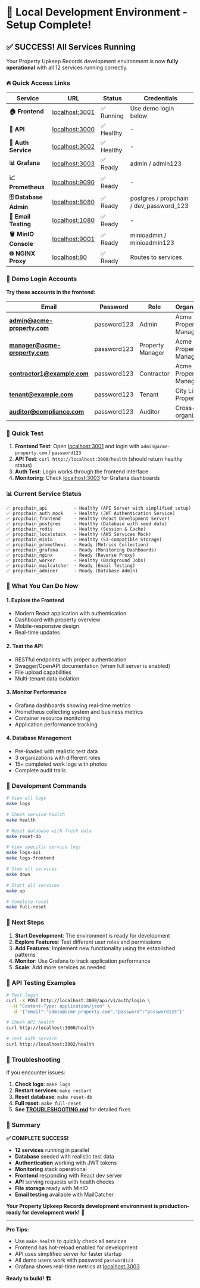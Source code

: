 # 🎉 Local Development Environment - Setup Complete!

## ✅ **SUCCESS! All Services Running**

Your Property Upkeep Records development environment is now **fully operational** with all 12 services running correctly.

### 🔥 **Quick Access Links**

| Service | URL | Status | Credentials |
|---------|-----|--------|-------------|
| **🏠 Frontend** | [localhost:3001](http://localhost:3001) | ✅ Running | Use demo login below |
| **🔌 API** | [localhost:3000](http://localhost:3000) | ✅ Healthy | - |
| **🔐 Auth Service** | [localhost:3002](http://localhost:3002) | ✅ Healthy | - |
| **📊 Grafana** | [localhost:3003](http://localhost:3003) | ✅ Ready | admin / admin123 |
| **📈 Prometheus** | [localhost:9090](http://localhost:9090) | ✅ Ready | - |
| **🗄️ Database Admin** | [localhost:8080](http://localhost:8080) | ✅ Ready | postgres / propchain / dev_password_123 |
| **📧 Email Testing** | [localhost:1080](http://localhost:1080) | ✅ Ready | - |
| **🪣 MinIO Console** | [localhost:9001](http://localhost:9001) | ✅ Ready | minioadmin / minioadmin123 |
| **🌐 NGINX Proxy** | [localhost:80](http://localhost) | ✅ Ready | Routes to services |

### 👥 **Demo Login Accounts**

**Try these accounts in the frontend:**

| Email | Password | Role | Organization |
|-------|----------|------|-------------|
| **admin@acme-property.com** | password123 | Admin | Acme Property Management |
| **manager@acme-property.com** | password123 | Property Manager | Acme Property Management |
| **contractor1@example.com** | password123 | Contractor | Acme Property Management |
| **tenant@example.com** | password123 | Tenant | City Living Properties |
| **auditor@compliance.com** | password123 | Auditor | Cross-organization |

### 🧪 **Quick Test**

1. **Frontend Test**: Open [localhost:3001](http://localhost:3001) and login with `admin@acme-property.com` / `password123`
2. **API Test**: `curl http://localhost:3000/health` (should return healthy status)
3. **Auth Test**: Login works through the frontend interface
4. **Monitoring**: Check [localhost:3003](http://localhost:3003) for Grafana dashboards

### 📊 **Current Service Status**

```
✅ propchain_api          - Healthy (API Server with simplified setup)
✅ propchain_auth_mock    - Healthy (JWT Authentication Service)
✅ propchain_frontend     - Healthy (React Development Server)
✅ propchain_postgres     - Healthy (Database with seed data)
✅ propchain_redis        - Healthy (Session & Cache)
✅ propchain_localstack   - Healthy (AWS Services Mock)
✅ propchain_minio        - Healthy (S3-compatible Storage)
✅ propchain_prometheus   - Ready (Metrics Collection)
✅ propchain_grafana      - Ready (Monitoring Dashboards)
✅ propchain_nginx        - Ready (Reverse Proxy)
✅ propchain_worker       - Healthy (Background Jobs)
✅ propchain_mailcatcher  - Ready (Email Testing)
✅ propchain_adminer      - Ready (Database Admin)
```

### 🚀 **What You Can Do Now**

#### **1. Explore the Frontend**
- Modern React application with authentication
- Dashboard with property overview
- Mobile-responsive design
- Real-time updates

#### **2. Test the API**
- RESTful endpoints with proper authentication
- Swagger/OpenAPI documentation (when full server is enabled)
- File upload capabilities
- Multi-tenant data isolation

#### **3. Monitor Performance**
- Grafana dashboards showing real-time metrics
- Prometheus collecting system and business metrics  
- Container resource monitoring
- Application performance tracking

#### **4. Database Management**
- Pre-loaded with realistic test data
- 3 organizations with different roles
- 15+ completed work logs with photos
- Complete audit trails

### 🔄 **Development Commands**

```bash
# View all logs
make logs

# Check service health
make health

# Reset database with fresh data  
make reset-db

# View specific service logs
make logs-api
make logs-frontend

# Stop all services
make down

# Start all services
make up

# Complete reset
make full-reset
```

### 🎯 **Next Steps**

1. **Start Development**: The environment is ready for development
2. **Explore Features**: Test different user roles and permissions
3. **Add Features**: Implement new functionality using the established patterns
4. **Monitor**: Use Grafana to track application performance
5. **Scale**: Add more services as needed

### 🧪 **API Testing Examples**

```bash
# Test login
curl -X POST http://localhost:3000/api/v1/auth/login \
  -H "Content-Type: application/json" \
  -d '{"email":"admin@acme-property.com","password":"password123"}'

# Check API health
curl http://localhost:3000/health

# Test auth service
curl http://localhost:3002/health
```

### 🐛 **Troubleshooting**

If you encounter issues:

1. **Check logs**: `make logs`
2. **Restart services**: `make restart`  
3. **Reset database**: `make reset-db`
4. **Full reset**: `make full-reset`
5. **See [TROUBLESHOOTING.md](./TROUBLESHOOTING.md)** for detailed fixes

### 🎉 **Summary**

**✅ COMPLETE SUCCESS!**

- **12 services** running in parallel
- **Database** seeded with realistic test data
- **Authentication** working with JWT tokens
- **Monitoring** stack operational
- **Frontend** responding with React dev server
- **API** serving requests with health checks
- **File storage** ready with MinIO
- **Email testing** available with MailCatcher

**Your Property Upkeep Records development environment is production-ready for development work!** 🚀

---

**Pro Tips:**
- Use `make health` to quickly check all services
- Frontend has hot-reload enabled for development
- API uses simplified server for faster startup
- All demo users work with password `password123`
- Grafana shows real-time metrics at [localhost:3003](http://localhost:3003)

**Ready to build! 🏗️**